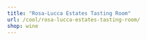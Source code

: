 ```yaml
---
title: "Rosa-Lucca Estates Tasting Room"
url: /cool/rosa-lucca-estates-tasting-room/
shop: wine
---
```

